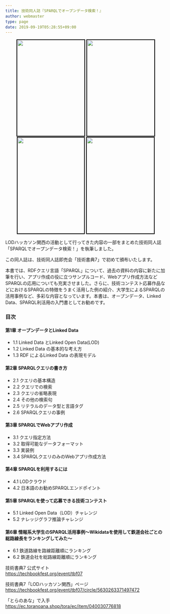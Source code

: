 ```yaml
---
title: 技術同人誌『SPARQLでオープンデータ検索！』
author: webmaster
type: page
date: 2019-09-19T05:28:55+09:00
---
```


<center>
  <img class="size-medium wp-image-907" style="border: 2px solid #000;" src="/wp-content/uploads/2019/09/lodosaka-sparql-manual-01-211x300.jpg" alt="" width="211" height="300" srcset="/wp-content/uploads/2019/09/lodosaka-sparql-manual-01-211x300.jpg 211w, /wp-content/uploads/2019/09/lodosaka-sparql-manual-01.jpg 500w" sizes="(max-width: 211px) 100vw, 211px" /> <img class="size-medium wp-image-908" style="border: 2px solid #000;" src="/wp-content/uploads/2019/09/lodosaka-sparql-manual-02-211x300.jpg" alt="" width="211" height="300" srcset="/wp-content/uploads/2019/09/lodosaka-sparql-manual-02-211x300.jpg 211w, /wp-content/uploads/2019/09/lodosaka-sparql-manual-02.jpg 500w" sizes="(max-width: 211px) 100vw, 211px" />
</center>

<center>
  <img class="size-medium wp-image-909" style="border: 2px solid #000;" src="/wp-content/uploads/2019/09/lodosaka-sparql-manual-03-209x300.jpg" alt="" width="209" height="300" srcset="/wp-content/uploads/2019/09/lodosaka-sparql-manual-03-209x300.jpg 209w, /wp-content/uploads/2019/09/lodosaka-sparql-manual-03.jpg 500w" sizes="(max-width: 209px) 100vw, 209px" /> <img class="size-medium wp-image-910" style="border: 2px solid #000;" src="/wp-content/uploads/2019/09/lodosaka-sparql-manual-04-211x300.jpg" alt="" width="211" height="300" srcset="/wp-content/uploads/2019/09/lodosaka-sparql-manual-04-211x300.jpg 211w, /wp-content/uploads/2019/09/lodosaka-sparql-manual-04.jpg 513w" sizes="(max-width: 211px) 100vw, 211px" />
</center>


LODハッカソン関西の活動として行ってきた内容の一部をまとめた技術同人誌「SPARQLでオープンデータ検索！」を執筆しました。

  
この同人誌は、技術同人誌即売会「技術書典7」で初めて頒布いたします。

本書では、RDFクエリ言語「SPARQL」について、過去の資料の内容に新たに加筆を行い、アプリ作成の役に立つサンプルコード、Webアプリ作成方法などSPARQLの応用についても充実させました。さらに、技術コンテスト応募作品などにおけるSPARQLの特徴をうまく活用した例の紹介、大学生によるSPARQLの活用事例など、多彩な内容となっています。本書は、オープンデータ、Linked Data、SPARQL利活用の入門書としてお勧めです。

### 目次

#### 第1章 オープンデータとLinked Data

+ 1.1 Linked Data とLinked Open Data(LOD)  
+ 1.2 Linked Data の基本的な考え方  
+ 1.3 RDF によるLinked Data の表現モデル

#### 第2章 SPARQLクエリの書き方

+ 2.1 クエリの基本構造  
+ 2.2 クエリでの検索  
+ 2.3 クエリの省略表現  
+ 2.4 その他の検索句  
+ 2.5 リテラルのデータ型と言語タグ  
+ 2.6 SPARQLクエリの事例

#### 第3章 SPARQLでWebアプリ作成

+ 3.1 クエリ指定方法  
+ 3.2 取得可能なデータフォーマット  
+ 3.3 実装例  
+ 3.4 SPARQLクエリのみのWebアプリ作成方法

#### 第4章 SPARQLを利用するには

+ 4.1 LODクラウド  
+ 4.2 日本語のお勧めSPARQLエンドポイント

#### 第5章 SPARQLを使って応募できる技術コンテスト

+ 5.1 Linked Open Data（LOD）チャレンジ  
+ 5.2 ナレッジグラフ推論チャレンジ

#### 第6章 情報系大学生のSPARQL活用事例〜Wikidataを使用して鉄道会社ごとの総路線長をランキングしてみた〜

+ 6.1 鉄道路線を路線距離順にランキング  
+ 6.2 鉄道会社を総路線距離順にランキング

技術書典7 公式サイト  
<https://techbookfest.org/event/tbf07>

技術書典7「LODハッカソン関西」ページ  
<https://techbookfest.org/event/tbf07/circle/5630263371497472>

「とらのあな」で入手  
<https://ec.toranoana.shop/tora/ec/item/040030776818>

&nbsp;